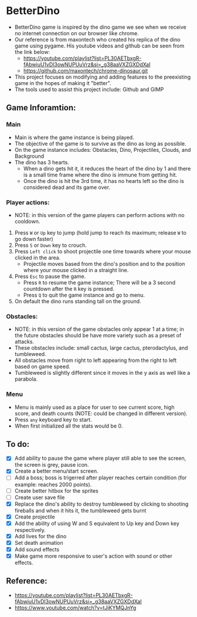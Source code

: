 # BetterDino
- BetterDino game is inspired by the dino game we see when we receive no internet connection on our browser like chrome.
- Our reference is from maxontech who created his replica of the dino game using pygame. His youtube videos and github can be seen from the link below:
    - https://youtube.com/playlist?list=PL30AETbxgR-fAbwiuU1vDl3owNUPUuVrz&si=_g38aaVXZGXDdXaI
    - https://github.com/maxontech/chrome-dinosaur.git
- This project focuses on modifying and adding features to the preexisting game in the hopes of making it "better".
- The tools used to assist this project include: Github and GIMP

## Game Inforamtion:
### Main
- Main is where the game instance is being played.
- The objective of the game is to survive as the dino as long as possible.
- On the game instance includes: Obstacles, Dino, Projectiles, Clouds, and Background
- The dino has 3 hearts.
    - When a dino gets hit it, it reduces the heart of the dino by 1 and there is a small time frame where the dino is immune from getting hit.
    - Once the dino is hit the 3rd time, it has no hearts left so the dino is considered dead and its game over.
### Player actions:
- NOTE: in this version of the game players can perform actions with no cooldown.
1. Press `W` or `Up` key to jump (hold jump to reach its maximum; release `W` to go down faster)
2. Press `S` or `Down` key to crouch.
3. Press `Left click` to shoot projectile one time towards where your mouse clicked in the area.
    - Projectile moves based from the dino's position and to the position where your mouse clicked in a straight line.
4. Press `Esc` to pause the game.
    - Press `R` to resume the game instance; There will be a 3 second countdown after the `R` key is pressed.
    - Press `Q` to quit the game instance and go to menu.
5. On default the dino runs standing tall on the ground.
### Obstacles:
- NOTE: in this version of the game obstacles only appear 1 at a time; in the future obstacles should be have more variety such as a preset of attacks.
- These obstacles include: small cactus, large cactus, pterodactylus, and tumbleweed.
- All obstacles move from right to left appearing from the right to left based on game speed.
- Tumbleweed is slightly different since it moves in the y axis as well like a parabola.
### Menu
- Menu is mainly used as a place for user to see current score, high score, and death counts (NOTE: could be changed in different version).
- Press `any` keyboard key to start.
- When first initialized all the stats would be 0.

## To do:
- [x] Add ability to pause the game where player still able to see the screen, the screen is grey, pause icon.
- [x] Create a better menu/start screen.
- [ ] Add a boss; boss is trigerred after player reaches certain condition (for example: reaches 2000 points).
- [ ] Create better hitbox for the sprites
- [ ] Create user save file
- [x] Replace the dino's ability to destroy tumbleweed by clicking to shooting fireballs and when it hits it, the tumbleweed gets burnt
- [x] Create projectile
- [x] Add the ability of using W and S equivalent to Up key and Down key respectively.
- [x] Add lives for the dino
- [x] Set death animation
- [x] Add sound effects
- [x] Make game more responsive to user's action with sound or other effects.
## Reference:
- https://youtube.com/playlist?list=PL30AETbxgR-fAbwiuU1vDl3owNUPUuVrz&si=_g38aaVXZGXDdXaI
- https://www.youtube.com/watch?v=tJiKYMQJnYg